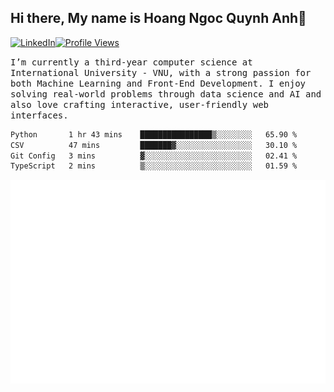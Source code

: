 ## Hi there, My name is Hoang Ngoc Quynh Anh👋

[![LinkedIn](https://img.shields.io/badge/LinkedIn-0077B5?style=flat&logo=linkedin&logoColor=white)](https://www.linkedin.com/in/quynhanh572004/)[![Profile Views](https://komarev.com/ghpvc/?username=Greekatz&color=blue&style=flat-square)](https://github.com/quynhanhhoang572004)  

<samp> I’m currently a third-year computer science at International University - VNU, with a strong passion for both Machine Learning and Front-End Development. I enjoy solving real-world problems through data science and AI and also love crafting interactive, user-friendly web interfaces.<samp> 




<!--START_SECTION:waka-->

```txt
Python       1 hr 43 mins    ████████████████▒░░░░░░░░   65.90 %
CSV          47 mins         ███████▓░░░░░░░░░░░░░░░░░   30.10 %
Git Config   3 mins          ▓░░░░░░░░░░░░░░░░░░░░░░░░   02.41 %
TypeScript   2 mins          ▒░░░░░░░░░░░░░░░░░░░░░░░░   01.59 %
```

<!--END_SECTION:waka-->

![Full-year Contribution Calendar](https://github.com/quynhanhhoang572004/quynhanhhoang572004/blob/main/metrics.plugin.isocalendar.fullyear.svg)

